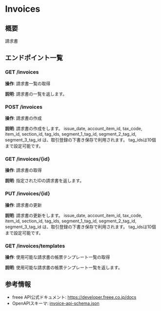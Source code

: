 # Invoices

## 概要

請求書

## エンドポイント一覧

### GET /invoices

**操作**: 請求書一覧の取得


**説明**: 請求書の一覧を返します。

### POST /invoices

**操作**: 請求書の作成


**説明**: 請求書の作成をします。 issue_date, account_item_id, tax_code, item_id, section_id, tag_ids, segment_1_tag_id, segment_2_tag_id, segment_3_tag_id は、取引登録の下書き保存で利用されます。 tag_idsは10個まで設定可能です。

### GET /invoices/{id}

**操作**: 請求書の取得


**説明**: 指定されたIDの請求書を返します。

### PUT /invoices/{id}

**操作**: 請求書の更新


**説明**: 請求書の更新をします。 issue_date, account_item_id, tax_code, item_id, section_id, tag_ids, segment_1_tag_id, segment_2_tag_id, segment_3_tag_id は、取引登録の下書き保存で利用されます。 tag_idsは10個まで設定可能です。

### GET /invoices/templates

**操作**: 使用可能な請求書の帳票テンプレート一覧の取得


**説明**: 使用可能な請求書の帳票テンプレート一覧を返します。



## 参考情報

- freee API公式ドキュメント: https://developer.freee.co.jp/docs
- OpenAPIスキーマ: [invoice-api-schema.json](../../openapi/invoice-api-schema.json)

